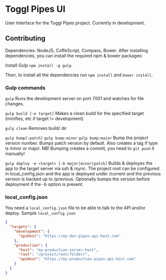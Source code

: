 # Toggl Pipes UI

User Interface for the Toggl Pipes project. Currently in development.

## Contributing

Dependencies: NodeJS, CoffeScript, Compass, Bower.
After installing dependencies, you can install the required npm & bower packages:

Install Gulp
`npm install -g gulp`.

Then, to install all the dependencies run `npm install` and `bower install`.

### Gulp commands

`gulp`
Runs the development server on port 7001 and watches for file changes.

`gulp build [-e target]`
Makes a clean build for the specified target (minifies, etc if target != development)

`gulp clean`
Removes build/ dir

`gulp bump[:patch]`
`gulp bump:minor`
`gulp bump:major`
Bump the project version number. Bumps patch version by default. Also creates a tag if type is minor or major.
NB! Bumping creates a commit, you need to `git push` it manually!

`gulp deploy -e <target> [-b major|minor|patch]`
Builds & deployes the app to the target server via ssh & rsync. The project root can be configured in local_config.json and the app is deployed under <project-root>/current and the previous version is backed up to <project-root>/previous.
Optionally bumps the version before deployment if the -b option is present.

### local_config.json

You need a `local_config.json` file to be able to talk to the API and/or deploy.
Sample `local_config.json`

```json
{
  "targets": {
    "development": {
      "apiHost": "https://my-dev-pipes-api-host.com"
    },
    "production": {
      "host": "my-production-server-host",
      "root": "/project/root/folder/",
      "apiHost": "https://my-production-pipes-api-host.com"
    }
  }
}
```